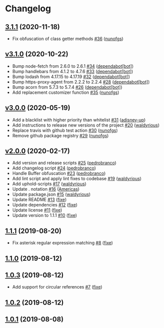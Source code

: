 # Changelog

## [3.1.1](https://github.com/uphold/anonymizer/releases/tag/v3.1.1) (2020-11-18)
- Fix obfuscation of class getter methods [\#36](https://github.com/uphold/anonymizer/pull/36) ([nunofgs](https://github.com/nunofgs))

## [v3.1.0](https://github.com/uphold/anonymizer/releases/tag/v3.1.0) (2020-10-22)
- Bump node-fetch from 2.6.0 to 2.6.1 [\#34](https://github.com/uphold/anonymizer/pull/34) ([dependabot[bot]](https://github.com/apps/dependabot))
- Bump handlebars from 4.1.2 to 4.7.6 [\#33](https://github.com/uphold/anonymizer/pull/33) ([dependabot[bot]](https://github.com/apps/dependabot))
- Bump lodash from 4.17.15 to 4.17.19 [\#32](https://github.com/uphold/anonymizer/pull/32) ([dependabot[bot]](https://github.com/apps/dependabot))
- Bump https-proxy-agent from 2.2.2 to 2.2.4 [\#28](https://github.com/uphold/anonymizer/pull/28) ([dependabot[bot]](https://github.com/apps/dependabot))
- Bump acorn from 5.7.3 to 5.7.4 [\#26](https://github.com/uphold/anonymizer/pull/26) ([dependabot[bot]](https://github.com/apps/dependabot))
- Add replacement customizer function [\#35](https://github.com/uphold/anonymizer/pull/35) ([nunofgs](https://github.com/nunofgs))

## [v3.0.0](https://github.com/uphold/anonymizer/releases/tag/v3.0.0) (2020-05-19)
- Add a blacklist with higher priority than whitelist [\#31](https://github.com/uphold/anonymizer/pull/31) ([adisney-up](https://github.com/adisney-up))
- Add instructions to release new versions of the project [\#20](https://github.com/uphold/anonymizer/pull/20) ([waldyrious](https://github.com/waldyrious))
- Replace travis with github test action [\#30](https://github.com/uphold/anonymizer/pull/30) ([nunofgs](https://github.com/nunofgs))
- Remove github package registry [\#29](https://github.com/uphold/anonymizer/pull/29) ([nunofgs](https://github.com/nunofgs))

## [v2.0.0](https://github.com/uphold/anonymizer/releases/tag/v2.0.0) (2020-02-17)
- Add version and release scripts [\#25](https://github.com/uphold/anonymizer/pull/25) ([pedrobranco](https://github.com/pedrobranco))
- Add changelog script [\#24](https://github.com/uphold/anonymizer/pull/24) ([pedrobranco](https://github.com/pedrobranco))
- Handle Buffer obfuscation [\#23](https://github.com/uphold/anonymizer/pull/23) ([pedrobranco](https://github.com/pedrobranco))
- Add lint script and apply lint fixes to codebase [\#19](https://github.com/uphold/anonymizer/pull/19) ([waldyrious](https://github.com/waldyrious))
- Add uphold-scripts [\#17](https://github.com/uphold/anonymizer/pull/17) ([waldyrious](https://github.com/waldyrious))
- Update . notation [\#16](https://github.com/uphold/anonymizer/pull/16) ([Americas](https://github.com/Americas))
- Update package.json [\#15](https://github.com/uphold/anonymizer/pull/15) ([waldyrious](https://github.com/waldyrious))
- Update README [\#13](https://github.com/uphold/anonymizer/pull/13) ([fixe](https://github.com/fixe))
- Update dependencies [\#12](https://github.com/uphold/anonymizer/pull/12) ([fixe](https://github.com/fixe))
- Update license [\#11](https://github.com/uphold/anonymizer/pull/11) ([fixe](https://github.com/fixe))
- Update version to 1.1.1 [\#10](https://github.com/uphold/anonymizer/pull/10) ([fixe](https://github.com/fixe))

## [1.1.1](https://github.com/uphold/anonymizer/releases/tag/v1.1.1) (2019-08-20)
- Fix asterisk regular expression matching [\#8](https://github.com/uphold/anonymizer/pull/8) ([fixe](https://github.com/fixe))

## [1.1.0](https://github.com/uphold/anonymizer/releases/tag/v1.1.0) (2019-08-12)

## [1.0.3](https://github.com/uphold/anonymizer/releases/tag/v1.0.3) (2019-08-12)
- Add support for circular references [\#7](https://github.com/uphold/anonymizer/pull/7) ([fixe](https://github.com/fixe))

## [1.0.2](https://github.com/uphold/anonymizer/releases/tag/v1.0.2) (2019-08-12)

## [1.0.1](https://github.com/uphold/anonymizer/releases/tag/v1.0.1) (2019-08-08)
